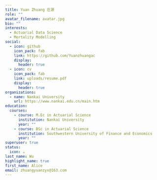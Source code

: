 ```yaml
---
title: Yuan Zhuang 庄源
role: ""
avatar_filename: avatar.jpg
bio: ""
interests:
  - Actuarial Data Science
  - Mortality Modelling
social:
  - icon: github
    icon_pack: fab
    link: https://github.com/Yuanzhuangac
    display:
      header: true
  - icon: cv
    icon_pack: fab
    link: uploads/resume.pdf
    display:
      header: true
organizations:
  - name: Nankai University
    url: https://www.nankai.edu.cn/main.htm
education:
  courses:
    - course: M.Ec in Actuarial Science
      institution: Nankai University
      year: ""
    - course: BSc in Actuarial Science
      institution: Southwestern University of Finance and Economics
      year: ""
superuser: true
status:
  icon: ☕️
last_name: Wu
highlight_name: true
first_name: Alice
email: zhuangyuanzyx@163.com
---
```


